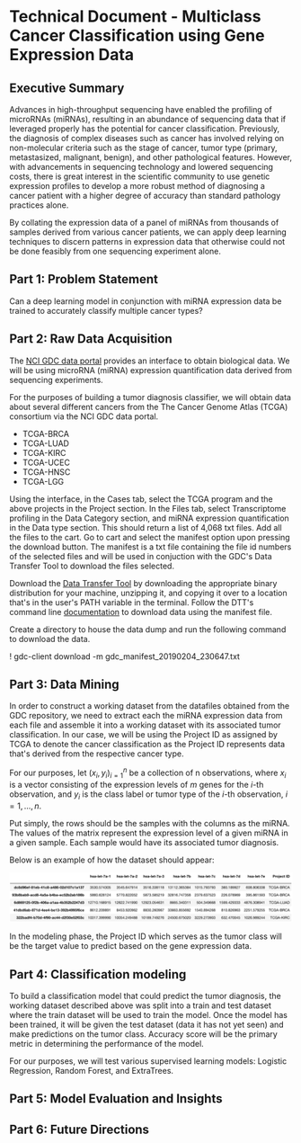 # Technical Document - Multiclass Cancer Classification using Gene Expression Data

## Executive Summary

Advances in high-throughput sequencing have enabled the profiling of microRNAs (miRNAs), resulting in an abundance of sequencing data that if leveraged properly has the potential for cancer classification. Previously, the diagnosis of complex diseases such as cancer has involved relying on non-molecular criteria such as the stage of cancer, tumor type (primary, metastasized, malignant, benign), and other pathological features. However, with advancements in sequencing technology and lowered sequencing costs, there is great interest in the scientific community to use genetic expression profiles to develop a more robust method of diagnosing a cancer patient with a higher degree of accuracy than standard pathology practices alone. 

By collating the expression data of a panel of miRNAs from thousands of samples derived from various cancer patients, we can apply deep learning techniques to discern patterns in expression data that otherwise could not be done feasibly from one sequencing experiment alone. 

## Part 1: Problem Statement

Can a deep learning model in conjunction with miRNA expression data be trained to accurately classify multiple cancer types? 

## Part 2: Raw Data Acquisition

The [NCI GDC data portal](https://portal.gdc.cancer.gov/repository) provides an interface to obtain biological data. We will be using microRNA (miRNA) expression quantification data derived from sequencing experiments. 

For the purposes of building a tumor diagnosis classifier, we will obtain data about several different cancers from the The Cancer Genome Atlas (TCGA) consortium via the NCI GDC data portal. 

- TCGA-BRCA
- TCGA-LUAD
- TCGA-KIRC
- TCGA-UCEC
- TCGA-HNSC
- TCGA-LGG

Using the interface, in the Cases tab, select the TCGA program and the above projects in the Project section. In the Files tab, select Transcriptome profiling in the Data Category section, and miRNA expression quantification in the Data type section. This should return a list of 4,068 txt files. Add all the files to the cart. Go to cart and select the manifest option upon pressing the download button. The manifest is a txt file containing the file id numbers of the selected files and will be used in conjuction with the GDC's Data Transfer Tool to download the files selected. 

Download the [Data Transfer Tool](https://gdc.cancer.gov/access-data/gdc-data-transfer-tool) by downloading the appropriate binary distribution for your machine, unzipping it, and copying it over to a location that's in the user's PATH variable in the terminal. Follow the DTT's command line [documentation](https://docs.gdc.cancer.gov/Data_Transfer_Tool/Users_Guide/Data_Download_and_Upload/) to download data using the manifest file. 

Create a directory to house the data dump and run the following command to download the data.

! gdc-client download -m gdc_manifest_20190204_230647.txt

## Part 3: Data Mining

In order to construct a working dataset from the datafiles obtained from the GDC repository, we need to extract each the miRNA expression data from each file and assemble it into a working dataset with its associated tumor classification. In our case, we will be using the Project ID as assigned by TCGA to denote the cancer classification as the Project ID represents data that's derived from the respective cancer type. 

For our purposes, let $(x_{i}, y_{i})^{n}_{i = 1}$ be a collection of n observations, where $x_{i}$ is a vector consisting of the expression levels of $m$ genes for the $i$-th observation, and $y_{i}$ is the class label or tumor type of the $i$-th observation, $i = 1, ..., n$.

Put simply, the rows should be the samples with the columns as the miRNA. The values of the matrix represent the expression level of a given miRNA in a given sample. Each sample would have its associated tumor diagnosis.

Below is an example of how the dataset should appear:

![Working dataset](./images/dataset.png)

In the modeling phase, the Project ID which serves as the tumor class will be the target value to predict based on the gene expression data.

## Part 4: Classification modeling

To build a classification model that could predict the tumor diagnosis, the working dataset described above was split into a train and test dataset where the train dataset will be used to train the model. Once the model has been trained, it will be given the test dataset (data it has not yet seen) and make predictions on the tumor class. Accuracy score will be the primary metric in determining the performance of the model. 

For our purposes, we will test various supervised learning models: Logistic Regression, Random Forest, and ExtraTrees.


## Part 5: Model Evaluation and Insights





## Part 6: Future Directions


